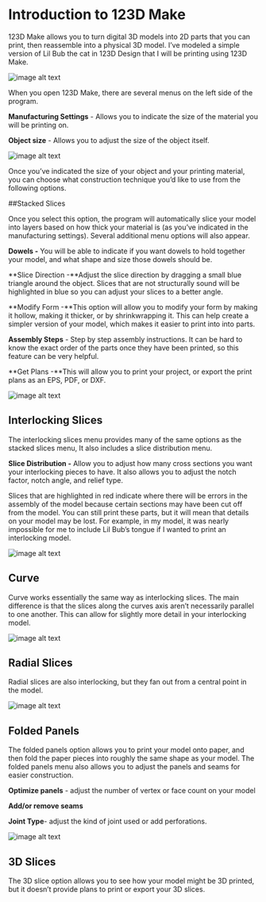 # Introduction to 123D Make

123D Make allows you to turn digital 3D models into 2D parts that you can print, then reassemble into a physical 3D model. I’ve modeled a simple version of Lil Bub the cat in 123D Design that I will be printing using 123D Make. 

![image alt text](images/image_0.png)

When you open 123D Make, there are several menus on the left side of the program.

**Manufacturing Settings** - Allows you to indicate the size of the material you will be printing on. 

**Object size** -  Allows you to adjust the size of the object itself.  

![image alt text](images/image_1.png)

Once you’ve indicated the size of your object and your printing material, you can choose what construction technique you’d like to use from the following options. 

##Stacked Slices

Once you select this option, the program will automatically slice your model into layers based on how thick your material is (as you’ve indicated in the manufacturing settings). Several additional menu options will also appear. 

**Dowels -** You will be able to indicate if you want dowels to hold together your model, and what shape and size those dowels should be.

**Slice Direction -**Adjust the slice direction by dragging a small blue triangle around the object. Slices that are not structurally sound will be highlighted in blue so you can adjust your slices to a better angle. 

**Modify Form -**This option will allow you to modify your form by making it hollow, making it thicker, or by shrinkwrapping it. This can help create a simpler version of your model, which makes it easier to print into into parts. 

**Assembly Steps** - Step by step assembly instructions. It can be hard to know the exact order of the parts once they have been printed, so this feature can be very helpful. 

**Get Plans -**This will allow you to print your project, or export the print plans as an EPS, PDF, or DXF.

![image alt text](images/image_2.png)

## Interlocking Slices

The interlocking slices menu provides many of the same options as the stacked slices menu, It also includes a slice distribution menu. 

**Slice Distribution -** Allow you to adjust how many cross sections you want your interlocking pieces to have. It also allows you to adjust the notch factor, notch angle, and relief type. 

Slices that are highlighted in red indicate where there will be errors in the assembly of the model because certain sections may have been cut off from the model. You can still print these parts, but it will mean that details on your model may be lost. For example, in my model, it was nearly impossible for me to include Lil Bub’s tongue if I wanted to print an interlocking model. 

![image alt text](images/image_3.png)

## Curve

Curve works essentially the same way as interlocking slices. The main difference is that the slices along the curves axis aren’t necessarily parallel to one another. This can allow for slightly more detail in your interlocking model.

![image alt text](images/image_4.png)

## Radial Slices

Radial slices are also interlocking, but they fan out from a central point in the model. 

![image alt text](images/image_5.png)

## Folded Panels

The folded panels option allows you to print your model onto paper, and then fold the paper pieces into roughly the same shape as your model. The folded panels menu also allows you to adjust the panels and seams for easier construction.

**Optimize panels** - adjust the number of vertex or face count on your model

**Add/or remove seams**

**Joint Type**- adjust the kind of joint used or add perforations.

![image alt text](images/image_6.png)

## 3D Slices

The 3D slice option allows you to see how your model might be 3D printed, but it doesn’t provide plans to print or export your 3D slices.
